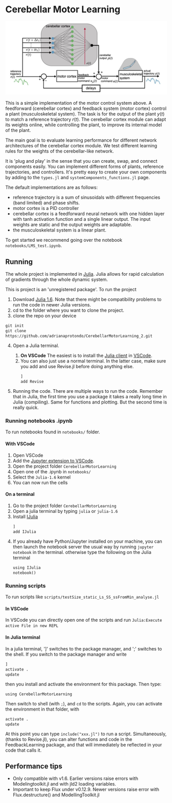 # Cerebellar Motor Learning

![motor control system](plots/Summary/system_f.jpeg)

This is a simple implementation of the motor control system above. A feedforward (cerebellar cortex) and feedback system (motor cortex) control a plant (musculoskeletal system). The task is for the output of the plant $y(t)$ to match a reference trajectory $r(t)$. 
The cerebellar cortex module can adapt its weights online, while controlling the plant, to improve its internal model of the plant. 

The main goal is to evaluate learning performance for different network architectures of the cerebellar cortex module. We test different learning rules for the weights of the cerebellar-like network. 

It is 'plug and play' in the sense that you can create, swap, and connect components easily. You can implement different forms of plants, reference trajectories, and controllers. 
It's pretty easy to create your own components by adding to the `types.jl` and  `systemComponents_functions.jl` page.

The default implementations are as follows:
  - reference trajectory is a sum of sinusoidals with different frequencies (band limited) and phase shifts. 
  - motor cortex is a PID controller
  - cerebellar cortex is a feedforward neural network with one hidden layer with tanh activation function and a single linear output. The input weights are static and the output weights are adaptable. 
  - the musculoskeletal system is a linear plant. 

To get started we recommend going over the notebook `notebooks/LMS_test.ipynb`. 
<!-- ## Demo-Preview -->

<!-- ## Installation 
To use this project, first clone the repo on your device using the commands below:
 -->


## Running
The whole project is implemented in [Julia](https://docs.julialang.org/en/v1/). Julia allows for rapid calculation of gradients through the whole dynamic system. 

This is project is an 'unregistered package'. To run the project

1. Download [Julia 1.6](https://julialang.org/downloads/#long_term_support_release). Note that there might be compatibility problems to run the code in newer Julia versions. 
2. cd to the folder where you want to clone the project.
3. clone the repo on your device
```
git init
git clone https://github.com/adrianaprotondo/CerebellarMotorLearning_2.git
```

4. Open a Julia terminal. 
   
   1. **On VSCode** The easiest is to install the [Julia client](https://github.com/julia-vscode/julia-vscode#installing-juliavs-codevs-code-julia-extension) in [VSCode](https://code.visualstudio.com/Download).
   2. You can also just use a normal terminal. In the latter case, make sure you add and use Revise.jl before doing anything else. 
      ```
      ]
      add Revise
      ```

3. Running the code. There are multiple ways to run the code. 
Remember that in Julia, the first time you use a package it takes a really long time in Julia (compiling). Same for functions and plotting. But the second time is really quick.

### Running notebooks .ipynb
To run notebooks found in `notebooks/` folder.

#### With VSCode

1. Open VSCode
2. Add the [Jupyter extension to VSCode](https://marketplace.visualstudio.com/items?itemName=ms-toolsai.jupyter).
3.  Open the project folder `CerebellarMotorLearning`  
4.  Open one of the .ipynb in `notebooks/`
5.  Select the `Julia-1.6` kernel
6.  You can now run the cells 

#### On a terminal
1. Go to the project folder `CerebellarMotorLearning` 
2. Open a julia terminal by typing `julia` or `julia-1.6`
2. Install [IJulia](https://github.com/JuliaLang/IJulia.jl#quick-start) 
    ``` 
    ] 
    add IJulia
    ```
3. If you already have Python/Jupyter installed on your machine, you can then launch the notebook server the usual way by running `jupyter notebook` in the terminal. otherwise type the following on the Julia terminal
      ```
      using IJulia
      notebook()  
      ```

<!-- Add Pluto package
```
]
add Pluto
```

Run Pluto 
```
using Pluto 
Pluto.run()
``` -->

### Running scripts 
To run scripts like `scripts/testSize_static_Ls_SS_ssFromMin_analyse.jl` 
#### In VSCode
In VSCode you can directly open one of the scripts and run `Julia:Execute active File in new REPL`
  
#### In Julia terminal
In a julia terminal, ']' switches to the package manager, and ';' switches to the shell. If you switch to the package manager and write
```
]
activate . 
update
```
then you install and activate the environment for this package. Then type:
```
using CerebellarMotorLearning 
```
Then switch to shell (with `;`), and `cd` to the scripts. Again, you can activate the environment in that folder, with
```
activate .
update
```

At this point you can type
`include("xxx.jl")` to run a script.
Simultaneously, (thanks to Revise.jl), you can alter functions and code in the FeedbackLearning package, and that will immediately be reflected in your code that calls it. 

<!-- ## Scripts

### Helper functions
- `sizeSim_functions.jl`: functions to simulate different network sizes.
    - functions to build expanded systems with size N given original network with some parameters 
    - function build_systems_sim returns systems with different net sizes given by Ns with random seed randomSeed
    - function build_systems_sim_K:  build all the systems with sizes Ns and input sparsity Kss but same ref, plant... keep same W for different K. expand W with zeros for different N. returns vector of vector of systems with length(Kss)xlength(Ns) 
    - function build_systems_sim_K_KNconst: same as above but keeping the number of input connections to Kss[end]*N (i.e. to the largest size)
    - plotting functions
    - helper functions -->

<!-- ### First round of simulations
- `hiddenLayerAna_*` : scripts to explore the statistics of the hidden layer (granule cell layer). Vary the indegree K and the number of granule cells N. Measure: dimensions, population sparsity, total variance, population correlation, newDimension (value of interest for our model) and mean of norm squared of activity vector. For input activity $m(t)$ and hidden layer activity $h(t)$ at each training times. Only builds "input system" i.e. the reference trajectory and cerebellar network. doens't care about the whole motor control system. 

- `LMS.jl`: test how LMSTrain works 

- `minimalExample.jl`: test system, training and post analysis

- `ss-learningSpeed_tradeoff.jl`: Plot learning speed and steady state loss as a function of learning step 

- `test_Asssumptions.jl`: Test assumptions of the analysis: change in error, hessian projection bounds, optimal network size

- `test_HessianAnalysis.jl`: Plot values of hessian projections of gradient, online gradient and information noise

- `test_LearningPerformance.jl`: Test learning performance for two different sized systems

- `test_LocalTaskDifficulty.jl`: Test local task difficulty (expected change in error) for different parameters and compare

### Newer simulations with DrWatson
- `test_theory_deltaTe.jl`:


## Plots folder
`./plots/` contains folders for different types of simulations with figures for newer scripts with Dr Watson. 

- `theoreticalCurves/` figures from the script `theoreticalCurves.jl` creates steady state loss vs learning speed figures for different sized networks computed using the theoretical equations for learning speed and local task difficulty as a function of network size and the parameters in the original network. 

- `lms_size_perf_N1_N2/` figures from the script `testSize_static_lp_simulate.jl` and `testSize_static_lp_analyse.jl`. Train small network with lms and use the weights trajectory of the small net to generate weights in expanded net. That way all networks have the same task loss throughout learning. Measure the learning parameters (grad norms, correlation, hessian proj, static (i.e. theoretical) learning speed and local task difficulty). Plot all of the above including theoretical ls vs ssl as a function of the net expansion 
  - we seem to find all as expected except that local task difficulty increases with network expansion 

-`test_theory_deltaTr_/` figures from `test_theory_deltaTr.jl`. Learning parameters from weight updates for different reaction delays deltaTr. The weight trajectory is the same each time, just compute the different weight updates

-`test_theory_deltaTe_/` figures from `test_theory_deltaTe.jl`. Learning parameters from weight updates for different error delays deltaTe. The weight trajectory is the same each time, just compute the different weight updates

-`test_theory_gamma_/` figures from `test_theory_gamma.jl`. Learning parameters from weight updates for different learning rule noise strength $\eta^{lr}$. The weight trajectory is the same each time, just compute the different weight updates

- `lms_size_Ls-ss_/` figures from `testSize_static_Ls-SS_analyse.jl` and `testSize_static_Ls-SS_simulate.jl`. Learning speed and steady state loss when varying network size and learning step as trained with lms 


### Notes on simulations and parameters
Simulation of lms for different net sizes and learning steps. The files in question are
`testSize_static_Ls-SS_simulate.jl` and `testSize_static_Ls-SSssFromMin_simulate.jl`. 
Initially for convenience we had a fixed interval of learning steps used for each network size. However, the optimal range of learning step depends on network size. Hence, the fixed ranged meant that the smaller nets in the lower end of the range learned very slowly and the larger nets in the higher end had the danger of not learning. 

We introduce in `testSize_static_Ls-SSssFromMin_simulate.jl`, variable range of learning steps musVar for different net sizes. `muScale =0.3` sets the scaling of the learning steps as function of network expansion $\gamma(q) = \gamma(1)/q^0.3$. 

The second issue we were encountering was that for small learning steps, the steady state loss didn't converge to 0. This means that the ss vs learning speed plot had the shape of rotated u with a minimum ss rather than just monotonic increase with ss or upside down parabola. 

We believe this was happening because for small learning step, network didn't have time to converge to the minimum and got stuck in plateaus. The solution to this is calculating ss by computing task loss for initial weights near the minimum. 


If we don't see the tradeoffs we expect it is possible that it is because the lms learning with the chosen parameters has very little online learning error of learning rule error. 
We can increase $\Delta t_r$ and the gap between $\Delta t_h$ to introduce errors in the learning rule through delays.  -->
## Performance tips

- Only compatible with v1.6. Earlier versions raise errors with Modelingtoolkit.jl and with jld2 loading variables.
- Important to keep Flux under v0.12.9. Newer versions raise error with Flux.destructure() and ModellingToolkit.jl

<!-- - ways to improve speed of training: 
    - main time comes from precompiling the solve(probSens,callbacks). i.e. building jacobian etc of the sytem. if we were to run solve again for the same system, it would take 10% of the time
    - some extra time 5s or so from making callbacks for certain updates. again this is a matter of precompilation. could we make updates for all the systems (i.e. reuse for larger sizes)? this would be hard as the update of weights line depends on the size of the network N and this changes for each system. 
    - if I run train() multiple times in a row it recompiles each time, whereas if I run the functions inside train multiple times it doesn't need to recompile. why? 
    - runtime for train doesn't depend too much on the trajectory time, more on the size of the net N. (16s frp N=10 but 336s for N=50)
    - even if we don't have updates (i.e. no callbacks) sol times still takes a lot of time to compute for large Ns (119s for N=50 no updates). ODEprob takes fraction of the time for large nets (4.5s for N=50) -->
    
